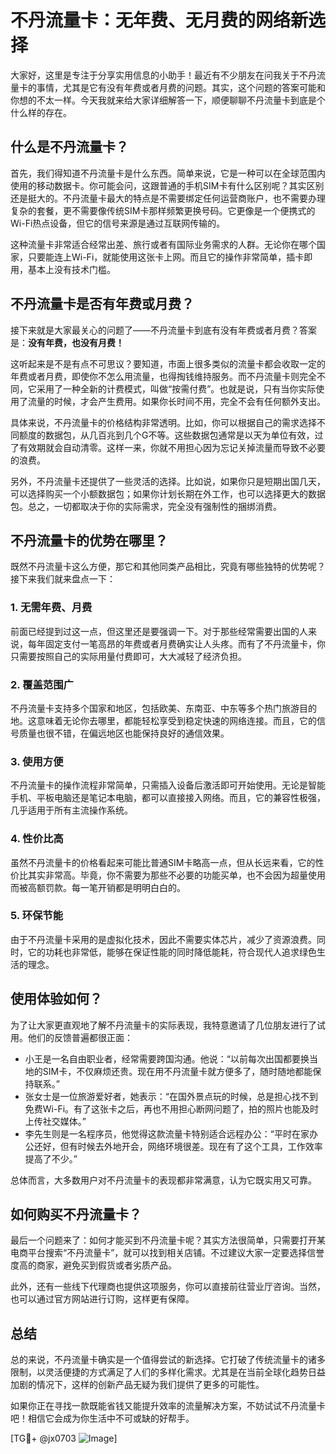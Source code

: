# 不丹流量卡：无年费、无月费的网络新选择

大家好，这里是专注于分享实用信息的小助手！最近有不少朋友在问我关于不丹流量卡的事情，尤其是它有没有年费或者月费的问题。其实，这个问题的答案可能和你想的不太一样。今天我就来给大家详细解答一下，顺便聊聊不丹流量卡到底是个什么样的存在。

## 什么是不丹流量卡？

首先，我们得知道不丹流量卡是什么东西。简单来说，它是一种可以在全球范围内使用的移动数据卡。你可能会问，这跟普通的手机SIM卡有什么区别呢？其实区别还是挺大的。不丹流量卡最大的特点是不需要绑定任何运营商账户，也不需要办理复杂的套餐，更不需要像传统SIM卡那样频繁更换号码。它更像是一个便携式的Wi-Fi热点设备，但它的信号来源是通过互联网传输的。

这种流量卡非常适合经常出差、旅行或者有国际业务需求的人群。无论你在哪个国家，只要能连上Wi-Fi，就能使用这张卡上网。而且它的操作非常简单，插卡即用，基本上没有技术门槛。

## 不丹流量卡是否有年费或月费？

接下来就是大家最关心的问题了——不丹流量卡到底有没有年费或者月费？答案是：**没有年费，也没有月费！**

这听起来是不是有点不可思议？要知道，市面上很多类似的流量卡都会收取一定的年费或者月费，即使你不怎么用流量，也得掏钱维持服务。而不丹流量卡则完全不同，它采用了一种全新的计费模式，叫做“按需付费”。也就是说，只有当你实际使用了流量的时候，才会产生费用。如果你长时间不用，完全不会有任何额外支出。

具体来说，不丹流量卡的价格结构非常透明。比如，你可以根据自己的需求选择不同额度的数据包，从几百兆到几个G不等。这些数据包通常是以天为单位有效，过了有效期就会自动清零。这样一来，你就不用担心因为忘记关掉流量而导致不必要的浪费。

另外，不丹流量卡还提供了一些灵活的选择。比如说，如果你只是短期出国几天，可以选择购买一个小额数据包；如果你计划长期在外工作，也可以选择更大的数据包。总之，一切都取决于你的实际需求，完全没有强制性的捆绑消费。

## 不丹流量卡的优势在哪里？

既然不丹流量卡这么方便，那它和其他同类产品相比，究竟有哪些独特的优势呢？接下来我们就来盘点一下：

### 1. **无需年费、月费**
前面已经提到过这一点，但这里还是要强调一下。对于那些经常需要出国的人来说，每年固定支付一笔高昂的年费或者月费确实让人头疼。而有了不丹流量卡，你只需要按照自己的实际用量付费即可，大大减轻了经济负担。

### 2. **覆盖范围广**
不丹流量卡支持多个国家和地区，包括欧美、东南亚、中东等多个热门旅游目的地。这意味着无论你去哪里，都能轻松享受到稳定快速的网络连接。而且，它的信号质量也很不错，在偏远地区也能保持良好的通信效果。

### 3. **使用方便**
不丹流量卡的操作流程非常简单，只需插入设备后激活即可开始使用。无论是智能手机、平板电脑还是笔记本电脑，都可以直接接入网络。而且，它的兼容性极强，几乎适用于所有主流操作系统。

### 4. **性价比高**
虽然不丹流量卡的价格看起来可能比普通SIM卡略高一点，但从长远来看，它的性价比其实非常高。毕竟，你不需要为那些不必要的功能买单，也不会因为超量使用而被高额罚款。每一笔开销都是明明白白的。

### 5. **环保节能**
由于不丹流量卡采用的是虚拟化技术，因此不需要实体芯片，减少了资源浪费。同时，它的功耗也非常低，能够在保证性能的同时降低能耗，符合现代人追求绿色生活的理念。

## 使用体验如何？

为了让大家更直观地了解不丹流量卡的实际表现，我特意邀请了几位朋友进行了试用。他们的反馈普遍都很正面：

- 小王是一名自由职业者，经常需要跨国沟通。他说：“以前每次出国都要换当地的SIM卡，不仅麻烦还贵。现在用不丹流量卡就方便多了，随时随地都能保持联系。”
- 张女士是一位旅游爱好者，她表示：“在国外景点玩的时候，总是担心找不到免费Wi-Fi。有了这张卡之后，再也不用担心断网问题了，拍的照片也能及时上传社交媒体。”
- 李先生则是一名程序员，他觉得这款流量卡特别适合远程办公：“平时在家办公还好，但有时候去外地开会，网络环境很差。现在有了这个工具，工作效率提高了不少。”

总体而言，大多数用户对不丹流量卡的表现都非常满意，认为它既实用又可靠。

## 如何购买不丹流量卡？

最后一个问题来了：如何才能买到不丹流量卡呢？其实方法很简单，只需要打开某电商平台搜索“不丹流量卡”，就可以找到相关店铺。不过建议大家一定要选择信誉度高的商家，避免买到假货或者劣质产品。

此外，还有一些线下代理商也提供这项服务，你可以直接前往营业厅咨询。当然，也可以通过官方网站进行订购，这样更有保障。

## 总结

总的来说，不丹流量卡确实是一个值得尝试的新选择。它打破了传统流量卡的诸多限制，以灵活便捷的方式满足了人们的多样化需求。尤其是在当前全球化趋势日益加剧的情况下，这样的创新产品无疑为我们提供了更多的可能性。

如果你正在寻找一款既能省钱又能提升效率的流量解决方案，不妨试试不丹流量卡吧！相信它会成为你生活中不可或缺的好帮手。

[TG💪+ @jx0703 ![Image](https://github.com/user-attachments/assets/dbca1d08-cadb-493c-b0ec-ad6f7a83f270)]